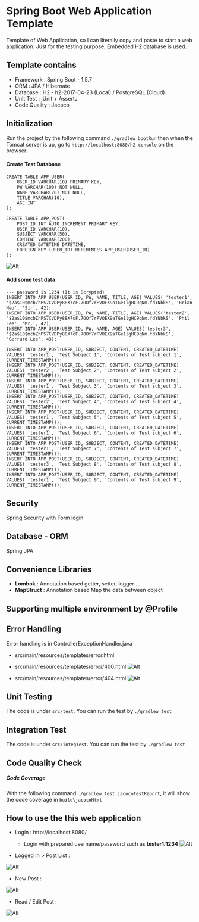 # Spring Boot Web Application Template
Template of Web Application, so I can literally copy and paste to start a web application.
Just for the testing purpose, Embedded H2 database is used.

## Template contains
* Framework : Spring Boot - 1.5.7
* ORM : JPA / Hibernate
* Database : H2 - h2-2017-04-23 (Local)	/ PostgreSQL (Cloud)
* Unit Test : jUnit + AssertJ
* Code Quality : Jacoco

## Initialization
Run the project by the following command `./gradlew bootRun` then when the Tomcat server is up, 
go to `http://localhost:8080/h2-console` on the browser.

#### Create Test Database
```
CREATE TABLE APP_USER(
    USER_ID VARCHAR(10) PRIMARY KEY,
    PW VARCHAR(100) NOT NULL,
    NAME VARCHAR(20) NOT NULL,
    TITLE VARCHAR(10),
    AGE INT
);

CREATE TABLE APP_POST(
    POST_ID INT AUTO_INCREMENT PRIMARY KEY,
    USER_ID VARCHAR(10),
    SUBJECT VARCHAR(50),
    CONTENT VARCHAR(200),
    CREATED_DATETIME DATETIME,
    FOREIGN KEY (USER_ID) REFERENCES APP_USER(USER_ID)
);

```
![Alt](docs/screenshot-01.png)

#### Add some test data
```
--- password is 1234 (It is Bcrypted)
INSERT INTO APP_USER(USER_ID, PW, NAME, TITLE, AGE) VALUES( 'tester1', '$2a$10$mcbZhPS7CVDPy88X7cF.7OOf7rPVOEX9aTGe1lgHC9qNm.fdYNbkS', 'Brian Heo', 'Sir', 42);
INSERT INTO APP_USER(USER_ID, PW, NAME, TITLE, AGE) VALUES('tester2', '$2a$10$mcbZhPS7CVDPy88X7cF.7OOf7rPVOEX9aTGe1lgHC9qNm.fdYNbkS', 'Phil Lee', 'Mr.', 42);
INSERT INTO APP_USER(USER_ID, PW, NAME, AGE) VALUES('tester3', '$2a$10$mcbZhPS7CVDPy88X7cF.7OOf7rPVOEX9aTGe1lgHC9qNm.fdYNbkS', 'Gerrard Lee', 43);

INSERT INTO APP_POST(USER_ID, SUBJECT, CONTENT, CREATED_DATETIME) VALUES( 'tester1', 'Test Subject 1', 'Contents of Test subject 1', CURRENT_TIMESTAMP());
INSERT INTO APP_POST(USER_ID, SUBJECT, CONTENT, CREATED_DATETIME) VALUES( 'tester2', 'Test Subject 2', 'Contents of Test subject 2', CURRENT_TIMESTAMP());
INSERT INTO APP_POST(USER_ID, SUBJECT, CONTENT, CREATED_DATETIME) VALUES( 'tester1', 'Test Subject 3', 'Contents of Test subject 3', CURRENT_TIMESTAMP());
INSERT INTO APP_POST(USER_ID, SUBJECT, CONTENT, CREATED_DATETIME) VALUES( 'tester2', 'Test Subject 4', 'Contents of Test subject 4', CURRENT_TIMESTAMP());
INSERT INTO APP_POST(USER_ID, SUBJECT, CONTENT, CREATED_DATETIME) VALUES( 'tester1', 'Test Subject 5', 'Contents of Test subject 5', CURRENT_TIMESTAMP());
INSERT INTO APP_POST(USER_ID, SUBJECT, CONTENT, CREATED_DATETIME) VALUES( 'tester1', 'Test Subject 6', 'Contents of Test subject 6', CURRENT_TIMESTAMP());
INSERT INTO APP_POST(USER_ID, SUBJECT, CONTENT, CREATED_DATETIME) VALUES( 'tester1', 'Test Subject 7', 'Contents of Test subject 7', CURRENT_TIMESTAMP());
INSERT INTO APP_POST(USER_ID, SUBJECT, CONTENT, CREATED_DATETIME) VALUES( 'tester3', 'Test Subject 8', 'Contents of Test subject 8', CURRENT_TIMESTAMP());
INSERT INTO APP_POST(USER_ID, SUBJECT, CONTENT, CREATED_DATETIME) VALUES( 'tester1', 'Test Subject 9', 'Contents of Test subject 9', CURRENT_TIMESTAMP());
```

## Security
Spring Security with Form login 


## Database - ORM
Spring JPA

## Convenience Libraries
* __Lombok__ : Annotation based getter, setter, logger ... 
* __MapStruct__ : Annotation based Map the data between object

## Supporting multiple environment by @Profile

## Error Handling
Error handling is in ControllerExceptionHandler.java
* src/main/resources/templates/error.html

* src/main/resources/templates/error/400.html
![Alt](docs/ui-screen-error-01.png)

* src/main/resources/templates/error/404.html
![Alt](docs/ui-screen-error-02.png)

## Unit Testing
The code is under `src/test`. You can run the test by `./gradlew test`

## Integration Test
The code is under `src/integTest`. You can run the test by `./gradlew test `

## Code Quality Check
##### Code Coverage
With the following command `./gradlew test jacocoTestReport`, it will show the code coverage in `build\jacocoHtml`


## How to use the this web application
* Login : http://localhost:8080/
    * Login with prepared username/password such as __tester1__/__1234__
    ![Alt](docs/ui-screen-01.png)

* Logged In > Post List : 

![Alt](docs/ui-screen-02.png)

* New Post :

![Alt](docs/ui-screen-03.png)

* Read / Edit Post :

![Alt](docs/ui-screen-04.png)
